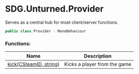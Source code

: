 # SDG.Unturned.Provider

Serves as a central hub for most client/server functions.

```C#
public class Provider : MonoBehaviour
```

### Functions:

Name | Description
------------ | -------------
[kick(CSteamID, string)](scripting/sdg/unturned/provider/kick) | Kicks a player from the game